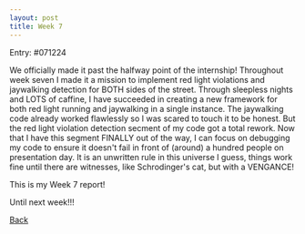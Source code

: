 ```yaml
---
layout: post
title: Week 7
---
```


Entry: #071224

We officially made it past the halfway point of the internship! Throughout week seven I made it a mission to implement red light violations and jaywalking detection for BOTH sides of the street. Through sleepless nights and LOTS of caffine, I have succeeded in creating a new framework for both red light running and jaywalking in a single instance. The jaywalking code already worked flawlessly so I was scared to touch it to be honest. But the red light violation detection secment of my code got a total rework. Now that I have this segment FINALLY out of the way, I can focus on debugging my code to ensure it doesn't fail in front of (around) a hundred people on presentation day. It is an unwritten rule in this universe I guess, things work fine until there are witnesses, like Schrodinger's cat, but with a VENGANCE!

This is my Week 7 report!

Until next week!!!

[Back](./)
